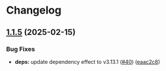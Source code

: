 # Changelog

## [1.1.5](https://github.com/jpb06/extract-dependencies-from-sources/compare/v1.1.4...v1.1.5) (2025-02-15)


### Bug Fixes

* **deps:** update dependency effect to v3.13.1 ([#40](https://github.com/jpb06/extract-dependencies-from-sources/issues/40)) ([eaac2c8](https://github.com/jpb06/extract-dependencies-from-sources/commit/eaac2c8f080902531dc1f152476c096b4129c9f5))
